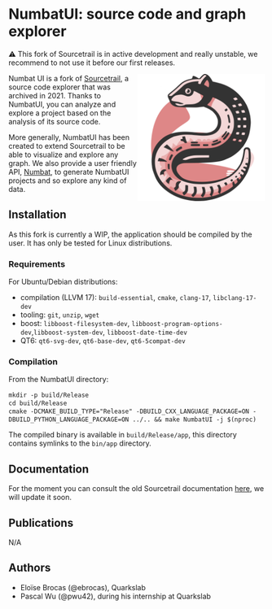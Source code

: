 # NumbatUI: source code and graph explorer

:warning: This fork of Sourcetrail is in active development and really unstable, we recommend to not use it before our first releases.

<img align="right" src="logo/numbatui_1024.png" width="250">

Numbat UI is a fork of [Sourcetrail](https://github.com/CoatiSoftware/Sourcetrail), a source code explorer that was archived in 2021. Thanks to NumbatUI, you can analyze and explore a project based on the analysis of its source code. 

More generally, NumbatUI has been created to extend Sourcetrail to be able to visualize and explore any graph. 
We also provide a user friendly API, [Numbat](https://quarkslab.github.io/numbat/), to generate NumbatUI projects and so explore any kind of data.

## Installation
As this fork is currently a WIP, the application should be compiled by the user. It has only be tested for Linux distributions.

### Requirements
For Ubuntu/Debian distributions:
- compilation (LLVM 17): `build-essential`, `cmake`, `clang-17`, `libclang-17-dev`
- tooling: `git`, `unzip`, `wget`
- boost: `libboost-filesystem-dev`, `libboost-program-options-dev`,`libboost-system-dev`, `libboost-date-time-dev`
- QT6: `qt6-svg-dev`, `qt6-base-dev`, `qt6-5compat-dev`

### Compilation
From the NumbatUI directory:
```
mkdir -p build/Release
cd build/Release
cmake -DCMAKE_BUILD_TYPE="Release" -DBUILD_CXX_LANGUAGE_PACKAGE=ON -DBUILD_PYTHON_LANGUAGE_PACKAGE=ON ../.. && make NumbatUI -j $(nproc)
```
The compiled binary is available in `build/Release/app`, this directory contains symlinks to the `bin/app` directory.

## Documentation

For the moment you can consult the old Sourcetrail documentation [here](./DOCUMENTATION.md), we will update it soon.

## Publications
N/A

## Authors
- Eloïse Brocas (@ebrocas), Quarkslab
- Pascal Wu (@pwu42), during his internship at Quarkslab
